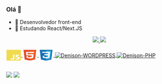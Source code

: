 ### Olá 👋


- 🔭 Desenvolvedor front-end
- 🌱 Estudando React/Next.JS

<div align="center">
  <a href="https://github.com/denisonmka">
  <img height="145em" src="https://github-readme-stats.vercel.app/api?username=denisonmka&show_icons=true&theme=dracula&include_all_commits=true&count_private=true"/>
  <img height="145em" src="https://github-readme-stats.vercel.app/api/top-langs/?username=denisonmka&layout=compact&langs_count=7&theme=dracula"/>
</div>
<div style="display: inline_block"><br>
  <img align="center" alt="Denison-Js" height="30" width="40" src="https://raw.githubusercontent.com/devicons/devicon/master/icons/javascript/javascript-plain.svg">
  <img align="center" alt="Denison-HTML" height="30" width="40" src="https://raw.githubusercontent.com/devicons/devicon/master/icons/html5/html5-original.svg">
  <img align="center" alt="Denison-CSS" height="30" width="40" src="https://raw.githubusercontent.com/devicons/devicon/master/icons/css3/css3-original.svg">
  <img align="center" alt="Denison-WORDPRESS" height="30" width="40" src="https://cdn.jsdelivr.net/gh/devicons/devicon/icons/wordpress/wordpress-plain.svg" />
  <img align="center" alt="Denison-PHP" height="30" width="40" src="https://cdn.jsdelivr.net/gh/devicons/devicon/icons/php/php-plain.svg" />

</div>
  
  ##
 
<div> 
  <a href = "mailto:denison.mkaa@gmail.com"><img src="https://img.shields.io/badge/-Gmail-%23333?style=for-the-badge&logo=gmail&logoColor=white" target="_blank"></a>
  <a href="https://www.linkedin.com/in/denison-alexandre/" target="_blank"><img src="https://img.shields.io/badge/-LinkedIn-%230077B5?style=for-the-badge&logo=linkedin&logoColor=white" target="_blank"></a>  
</div>
